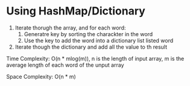 # Using HashMap/Dictionary

1. Iterate thorugh the array, and for each word:
   1. Generatre key by sorting the charackter in the word
   2. Use the key to add the word into a dictionary list listed word
2. Iterate though the dictionary and add all the value to th result

Time Complexity: O(n \* mlog(m)), n is the length of input array, m is the average length of each word of the unput array

Space Complexity: O(n \* m)

